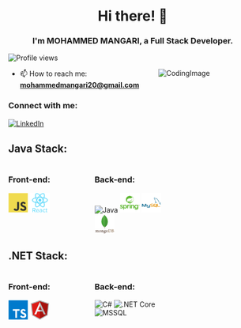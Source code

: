 <h1 align="center">Hi there! 👋</h1>
<h3 align="center">I'm MOHAMMED MANGARI, a Full Stack Developer.</h3>

<p align="left">
  <img src="https://komarev.com/ghpvc/?username=mohammedmangari&label=Profile%20views&color=0e75b6&style=flat" alt="Profile views" />
</p>

<img align="right" alt="CodingImage" width="200" src="https://raw.githubusercontent.com/mohitjaisal/ImageStore/master/Readme-MohitJaisal/GIFs/1-Developer.gif"/>

- 📫 How to reach me: **mohammedmangari20@gmail.com**

<h3 align="left">Connect with me:</h3>
<p align="left">
  <a href="https://www.linkedin.com/in/mohammed-mangari-47b67b237/" target="_blank">
    <img align="center" src="https://raw.githubusercontent.com/rahuldkjain/github-profile-readme-generator/master/src/images/icons/Social/linked-in-alt.svg" alt="LinkedIn" height="30" width="40" />
  </a>
</p>

## Java Stack:

<div style="display: grid; grid-template-columns: repeat(auto-fill, minmax(150px, 1fr)); gap: 20px;">
  <div>
    <h3>Front-end:</h3>
    <img src="https://raw.githubusercontent.com/devicons/devicon/master/icons/javascript/javascript-original.svg" alt="JavaScript" width="40" height="40" />
    <img src="https://raw.githubusercontent.com/devicons/devicon/master/icons/react/react-original-wordmark.svg" alt="React" width="40" height="40" />
  </div>
  <div>
    <h3>Back-end:</h3>
    <img src="https://cdn.jsdelivr.net/gh/devicons/devicon/icons/java/java-original.svg" alt="Java" width="40" height="40" />
    <img src="https://raw.githubusercontent.com/devicons/devicon/master/icons/spring/spring-original-wordmark.svg" alt="Spring" width="40" height="40" />
    <img src="https://raw.githubusercontent.com/devicons/devicon/master/icons/mysql/mysql-original-wordmark.svg" alt="MySQL" width="40" height="40"/>
    <img src="https://raw.githubusercontent.com/devicons/devicon/master/icons/mongodb/mongodb-original-wordmark.svg" alt="MongoDB" width="40" height="40"/>
  </div>
</div>

## .NET Stack:

<div style="display: grid; grid-template-columns: repeat(auto-fill, minmax(150px, 1fr)); gap: 20px;">
  <div>
    <h3>Front-end:</h3>
    <img src="https://raw.githubusercontent.com/devicons/devicon/master/icons/typescript/typescript-original.svg" alt="TypeScript" width="40" height="40" />
    <img src="https://raw.githubusercontent.com/devicons/devicon/master/icons/angularjs/angularjs-original.svg" alt="Angular" width="40" height="40" />
  </div>
  <div>
    <h3>Back-end:</h3>
    <img src="https://cdn.jsdelivr.net/gh/devicons/devicon/icons/csharp/csharp-original.svg" alt="C#" width="40" height="40" />
    <img src="https://cdn.jsdelivr.net/gh/devicons/devicon/icons/dotnetcore/dotnetcore-original.svg" alt=".NET Core" width="40" height="40" />
    <img src="https://cdn.jsdelivr.net/gh/devicons/devicon/icons/microsoftsqlserver/microsoftsqlserver-plain-wordmark.svg" alt="MSSQL" width="40" height="40" />
  </div>
</div>

<!--<p align="center">
  <img src="https://github-readme-streak-stats.herokuapp.com/?user=mohammedmangari" alt="Streak" />
</p>-->
